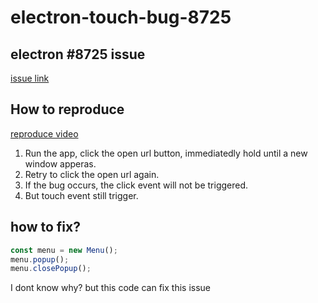 # electron-touch-bug-8725

## electron #8725 issue

[issue link](https://github.com/electron/electron/issues/8725)

## How to reproduce

[reproduce video](./20240122_230638.mp4)

1. Run the app, click the open url button, immediatedly hold until a new window apperas.
2. Retry to click the open url again.
3. If the bug occurs, the click event will not be triggered.
4. But touch event still trigger.

## how to fix?

```ts
const menu = new Menu();
menu.popup();
menu.closePopup();
```

I dont know why? but this code can fix this issue
